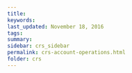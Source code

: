 ```yaml
---
title:  
keywords: 
last_updated: November 18, 2016
tags: 
summary: 
sidebar: crs_sidebar
permalink: crs-account-operations.html
folder: crs
---
```


 

